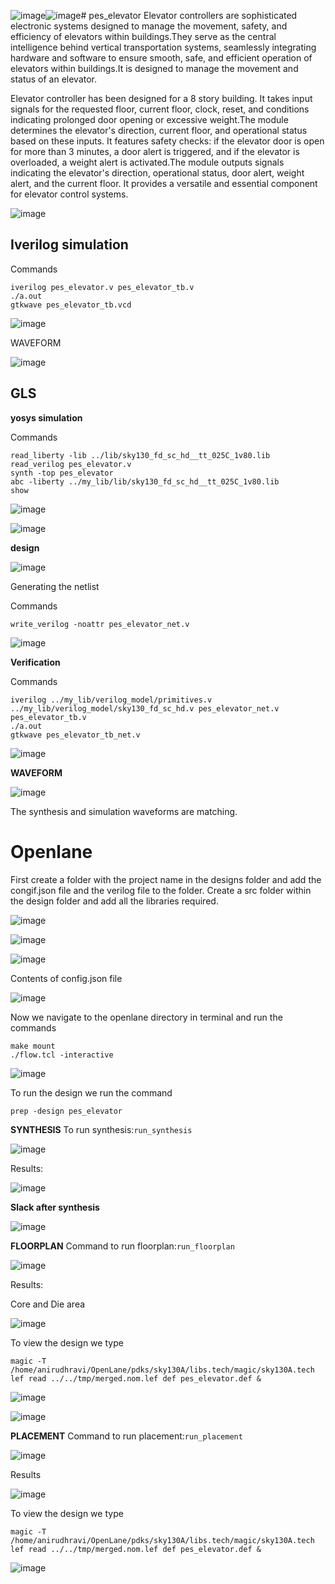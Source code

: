 ![image](https://github.com/Anirudh-Ravi123/pes_elevator/assets/142154804/15520c89-0a8f-4fe6-b0e8-fbc8a88da3a3)![image](https://github.com/Anirudh-Ravi123/pes_elevator/assets/142154804/990d0a02-70fa-47ad-ba9b-22472b5b88d4)# pes_elevator
Elevator controllers are sophisticated electronic systems designed to manage the movement, safety, and efficiency of elevators within buildings.They serve as the central intelligence behind vertical transportation systems, seamlessly integrating hardware and software to ensure smooth, safe, and efficient operation of elevators within buildings.It is designed to manage the movement and status of an elevator. 

Elevator controller has been designed for a 8 story building. It takes input signals for the requested floor, current floor, clock, reset, and conditions indicating prolonged door opening or excessive weight.The module determines the elevator's direction, current floor, and operational status based on these inputs. It features safety checks: if the elevator door is open for more than 3 minutes, a door alert is triggered, and if the elevator is overloaded, a weight alert is activated.The module outputs signals indicating the elevator's direction, operational status, door alert, weight alert, and the current floor. It provides a versatile and essential component for elevator control systems.

![image](https://github.com/Anirudh-Ravi123/pes_elevator/assets/142154804/154a3bfb-7d16-4158-9be2-c5ca665e7e53)


## Iverilog simulation
Commands
```
iverilog pes_elevator.v pes_elevator_tb.v
./a.out
gtkwave pes_elevator_tb.vcd
```

![image](https://github.com/Anirudh-Ravi123/pes_elevator/assets/142154804/deb58f7a-ede0-41a1-9c10-ba6c871e550c)


WAVEFORM 

![image](https://github.com/Anirudh-Ravi123/pes_elevator/assets/142154804/da83baa3-b6d5-4a15-8873-ab938ff4a069)


## GLS 

**yosys simulation**


Commands

```
read_liberty -lib ../lib/sky130_fd_sc_hd__tt_025C_1v80.lib
read_verilog pes_elevator.v
synth -top pes_elevator
abc -liberty ../my_lib/lib/sky130_fd_sc_hd__tt_025C_1v80.lib
show
```

![image](https://github.com/Anirudh-Ravi123/pes_elevator/assets/142154804/67361018-03fd-48ac-af62-912d207355f4)


![image](https://github.com/Anirudh-Ravi123/pes_elevator/assets/142154804/8e5634f0-5e0d-4a81-acce-80dc4caf489e)


**design**

![image](https://github.com/Anirudh-Ravi123/pes_elevator/assets/142154804/bd91b7fc-aa57-44a5-ab05-36fda0aeef81)



Generating the netlist

Commands
```
write_verilog -noattr pes_elevator_net.v
```

![image](https://github.com/Anirudh-Ravi123/pes_elevator/assets/142154804/7f140452-4277-4270-b7eb-757ff7524e05)


**Verification**


Commands
```
iverilog ../my_lib/verilog_model/primitives.v ../my_lib/verilog_model/sky130_fd_sc_hd.v pes_elevator_net.v pes_elevator_tb.v
./a.out
gtkwave pes_elevator_tb_net.v
```

![image](https://github.com/Anirudh-Ravi123/pes_elevator/assets/142154804/72c5fa8d-92ab-48d8-a57c-7f38181686b8)


**WAVEFORM**

![image](https://github.com/Anirudh-Ravi123/pes_elevator/assets/142154804/49477b8e-42b3-441a-a524-742bf2907ce1)

The synthesis  and simulation waveforms are matching.



# Openlane 

First create a folder with the project name in the designs folder and add the congif.json file and the verilog file to the folder. Create a src folder within the design folder and add all the libraries required.

![image](https://github.com/Anirudh-Ravi123/pes_elevator/assets/142154804/54fa3b88-bf6a-41be-b0f3-c9bff6a07863)

![image](https://github.com/Anirudh-Ravi123/pes_elevator/assets/142154804/5c2c6e01-80bf-496f-a133-70fafdc6b9a7)


![image](https://github.com/Anirudh-Ravi123/pes_elevator/assets/142154804/523506b2-7c75-4790-b038-989622ce0a3d)



Contents of config.json file

![image](https://github.com/Anirudh-Ravi123/pes_elevator/assets/142154804/5996ea83-00e7-433e-8ebf-859a2dcce152)



Now we navigate to the openlane directory in terminal and run the commands 

```
make mount
./flow.tcl -interactive
```

![image](https://github.com/Anirudh-Ravi123/pes_elevator/assets/142154804/67c057bb-b224-4c01-8a75-7b614c3d3f55)


To run the design we run the command
```
prep -design pes_elevator
```

**SYNTHESIS**
To run synthesis:```run_synthesis```

![image](https://github.com/Anirudh-Ravi123/pes_elevator/assets/142154804/4f1231e0-75b9-4883-a7f7-67e8bb856810)


Results:

![image](https://github.com/Anirudh-Ravi123/pes_elevator/assets/142154804/994bcf26-f951-4bc7-9a18-6a178cc18fa1)


**Slack after synthesis**

![image](https://github.com/Anirudh-Ravi123/pes_elevator/assets/142154804/bf01cdee-fce0-4511-bd76-092a03aec2bd)


**FLOORPLAN**
Command to run floorplan:```run_floorplan```

![image](https://github.com/Anirudh-Ravi123/pes_elevator/assets/142154804/0fcd7177-06cd-4bfe-9a3c-703ad95ef374)


Results:

Core and Die area

![image](https://github.com/Anirudh-Ravi123/pes_elevator/assets/142154804/ce350044-13ff-4efa-87f5-eb6a150cd297)


To view the design we type 

```
magic -T /home/anirudhravi/OpenLane/pdks/sky130A/libs.tech/magic/sky130A.tech lef read ../../tmp/merged.nom.lef def pes_elevator.def &
```
![image](https://github.com/Anirudh-Ravi123/pes_elevator/assets/142154804/494e750f-0fdf-4245-8c30-770b74fed303)


![image](https://github.com/Anirudh-Ravi123/pes_elevator/assets/142154804/680ce772-8214-4ad5-ab15-34fb6c5b7115)


**PLACEMENT**
Command to run placement:```run_placement```

![image](https://github.com/Anirudh-Ravi123/pes_elevator/assets/142154804/8f1c5adf-6803-4cd8-9707-40c2fe1e1d8d)


Results

![image](https://github.com/Anirudh-Ravi123/pes_elevator/assets/142154804/b9dc5ee4-0aa1-4b0d-b899-bdc78998c895)


To view the design we type 

```
magic -T /home/anirudhravi/OpenLane/pdks/sky130A/libs.tech/magic/sky130A.tech lef read ../../tmp/merged.nom.lef def pes_elevator.def &
```

![image](https://github.com/Anirudh-Ravi123/pes_elevator/assets/142154804/86564e99-da74-49ad-905c-a35474e4e26a)

